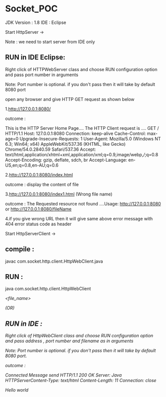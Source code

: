 # Socket_POC

JDK Version : 1.8
IDE : Eclipse

Start HttpServer -> 

Note : we need to start server from IDE only

RUN in IDE Eclipse:
------------------
Right click of HTTPWebServer class and choose RUN configuration option and pass port number in arguments 

Note: Port number is optional. if you don't pass then it will take by default 8080 port


open any browser and give HTTP GET request as shown below

1.http://127.0.0.1:8080/

outcome : 

This is the HTTP Server Home Page.... 
The HTTP Client request is ....
GET / HTTP/1.1
Host: 127.0.0.1:8080
Connection: keep-alive
Cache-Control: max-age=0
Upgrade-Insecure-Requests: 1
User-Agent: Mozilla/5.0 (Windows NT 6.3; Win64; x64) AppleWebKit/537.36 (KHTML, like Gecko) Chrome/54.0.2840.59 Safari/537.36
Accept: text/html,application/xhtml+xml,application/xml;q=0.9,image/webp,*/*;q=0.8
Accept-Encoding: gzip, deflate, sdch, br
Accept-Language: en-US,en;q=0.8,en-AU;q=0.6


2.http://127.0.0.1:8080/index.html

outcome : display the content of file 

3.http://127.0.0.1:8080/index1.html (Wrong file name)

outcome : The Requested resource not found ....Usage: http://127.0.0.1:8080 or http://127.0.0.1:8080/fileName

4.if you give wrong URL then it will give same above error message with 404 error status code as header

Start HttpServerClient -> 

compile :
---------
javac com.socket.http.client.HttpWebClient.java

RUN :
-----
java com.socket.http.client.HttpWebClient <address> <port> <file_name>

(OR)

RUN in IDE :
----------
Right click of HttpWebClient class and choose RUN configuration option and pass address , port number and filename as in arguments 

Note: Port number is optional. if you don't pass then it will take by default 8080 port.

outcome : 

Connected
Message send
HTTP/1.1 200 OK
Server: Java HTTPServerContent-Type: text/html
Content-Length: 11
Connection: close

Hello world


